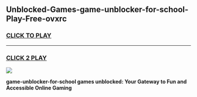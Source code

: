 
## Unblocked-Games-game-unblocker-for-school-Play-Free-ovxrc
<h3>
<a href="https://premium76.site?title=game-unblocker-for-school&ref=09A">CLICK TO PLAY</a></h3>
<hr>

<h3>
<a href="https://premium76.site?title=game-unblocker-for-school&ref=09A">CLICK 2 PLAY</a>
  
</h3>

<a href="https://premium76.site?title=game-unblocker-for-school&ref=09A"><img src="https://clearcache.store/games.png"></a>


**game-unblocker-for-school games unblocked: Your Gateway to Fun and Accessible Online Gaming**
